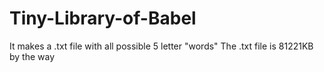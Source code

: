 # Tiny-Library-of-Babel
It makes a .txt file with all possible 5 letter "words"
The .txt file is 81221KB by the way
